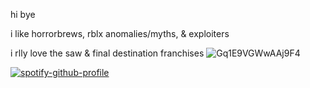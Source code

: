 hi bye

i like horrorbrews, rblx anomalies/myths, & exploiters

i rlly love the saw & final destination franchises
![Gq1E9VGWwAAj9F4](https://github.com/user-attachments/assets/ef492a68-c763-4772-9901-db42db8d94ff)



[![spotify-github-profile](https://spotify-github-profile.kittinanx.com/api/view?uid=31ccuakfop2nbrlfgknd5fracn3i&cover_image=true&theme=natemoo-re&show_offline=false&background_color=121212&interchange=true&bar_color=ffffff&bar_color_cover=false)](https://github.com/kittinan/spotify-github-profile)




